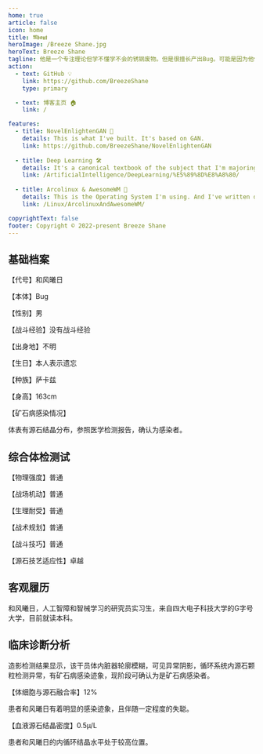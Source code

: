 ```yaml
---
home: true
article: false
icon: home
title: 𝕬𝖇𝖔𝖚𝖙
heroImage: /Breeze Shane.jpg
heroText: Breeze Shane
tagline: 他是一个专注理论但学不懂学不会的锈钢废物。但是很擅长产出Bug。可能是因为他体表有源石结晶分布，但也可能仅仅是因为他是Bug本体。
action:
  - text: GitHub 💡
    link: https://github.com/BreezeShane
    type: primary

  - text: 博客主页 🏠
    link: /

features:
  - title: NovelEnlightenGAN 🔮
    details: This is what I've built. It's based on GAN.
    link: https://github.com/BreezeShane/NovelEnlightenGAN
  
  - title: Deep Learning 🛠
    details: It's a canonical textbook of the subject that I'm majoring.
    link: /ArtificialIntelligence/DeepLearning/%E5%89%8D%E8%A8%80/
  
  - title: Arcolinux & AwesomeWM 🧰
    details: This is the Operating System I'm using. And I've written down some tutorials for using it.
    link: /Linux/ArcolinuxAndAwesomeWM/

copyrightText: false
footer: Copyright © 2022-present Breeze Shane
---
```

## 基础档案

【代号】和风曦日

【本体】Bug

【性别】男

【战斗经验】没有战斗经验

【出身地】不明

【生日】本人表示遗忘

【种族】萨卡兹

【身高】163cm

【矿石病感染情况】

体表有源石结晶分布，参照医学检测报告，确认为感染者。

## 综合体检测试

【物理强度】普通

【战场机动】普通

【生理耐受】普通

【战术规划】普通

【战斗技巧】普通

【源石技艺适应性】卓越

## 客观履历

和风曦日，人工智障和智械学习的研究员实习生，来自四大电子科技大学的G字号大学，目前就读本科。

## 临床诊断分析

造影检测结果显示，该干员体内脏器轮廓模糊，可见异常阴影，循环系统内源石颗粒检测异常，有矿石病感染迹象，现阶段可确认为是矿石病感染者。

【体细胞与源石融合率】12%

患者和风曦日有着明显的感染迹象，且伴随一定程度的失聪。

【血液源石结晶密度】0.5µ/L

患者和风曦日的内循环结晶水平处于较高位置。
